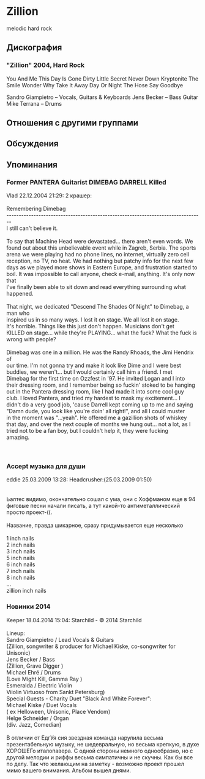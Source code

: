 # Zillion

melodic hard rock

## Дискография

### "Zillion" 2004, Hard Rock

You And Me 
This Day Is Gone 
Dirty Little Secret 
Never Down 
Kryptonite 
The Smile 
Wonder Why 
Take It Away 
Day Or Night 
The Hose 
Say Goodbye 

Sandro Giampietro – Vocals, Guitars & Keyboards
Jens Becker – Bass Guitar
Mike Terrana – Drums


## Отношения с другими группами


## Обсуждения


## Упоминания

### Former PANTERA Guitarist DIMEBAG DARRELL Killed

Vlad 22.12.2004 21:29:
2 крашер:<BR><BR>Remembering Dimebag<BR>--------------------------------------------------------------------------------<BR> I still can't believe it.<BR><BR>To say that Machine Head were devastated... there aren't even words. We<BR>found out about this unbelievable event while in Zagreb, Serbia. The sports<BR>arena we were playing had no phone lines, no internet, virtually zero cell<BR>reception, no TV, no heat. We had nothing but patchy info for the next few<BR>days as we played more shows in Eastern Europe, and frustration started to<BR>boil. It was impossible to call anyone, check e-mail, anything. It's only now that<BR>I've finally been able to sit down and read everything surrounding what<BR>happened.<BR><BR>That night, we dedicated "Descend The Shades Of Night" to Dimebag, a man who<BR>inspired us in so many ways. I lost it on stage. We all lost it on stage.<BR>It's horrible. Things like this just don't happen. Musicians don't get<BR>KILLED on stage... while they're PLAYING... what the fuck? What the fuck is<BR>wrong with people?<BR><BR>Dimebag was one in a million. He was the Randy Rhoads, the Jimi Hendrix of<BR>our time. I'm not gonna try and make it look like Dime and I were best<BR>buddies, we weren't... but I would certainly call him a friend. I met<BR>Dimebag for the first time on Ozzfest in '97. He invited Logan and I into<BR>their dressing room, and I remember being so fuckin' stoked to be hanging<BR>out in the Pantera dressing room, like I had made it into some cool guy<BR>club. I loved Pantera, and tried my hardest to mask my excitement... I<BR>didn't do a very good job, 'cause Darrell kept coming up to me and saying<BR>"Damn dude, you look like you're doin' all right!", and all I could muster<BR>in the moment was "...yeah". He offered me a gazillion shots of whiskey<BR>that day, and over the next couple of months we hung out... not a lot, as I<BR>tried not to be a fan boy, but I couldn't help it, they were fucking<BR>amazing.<BR><BR><BR>

### Accept музыка для души

eddie 25.03.2009 13:28:
 Headcrusher:(25.03.2009 01:50)  <BR><BR><BR>Ьалтес видимо, окончательно сошал с ума, они с Хоффманом еще в 94 фиговые песни начали писать, а тут какой-то антиметаллический просто проект-((.<BR><BR>Название, правда шикарное, сразу придумывается еще несколько<BR><BR>1 inch nails<BR>2 inch nails<BR>3 inch nails<BR>5 inch nails<BR>6 inch nails<BR>7 inch nails<BR>8 inch nails<BR>...<BR>zillion inch nails

### Новинки 2014

Keeper 18.04.2014 15:04:
Starchild - &copy; 2014 Starchild<BR><BR>Lineup:<BR>Sandro Giampietro / Lead Vocals & Guitars <BR>(Zillion, songwriter & producer for Michael Kiske, co-songwriter for Unisonic)<BR>Jens Becker / Bass <BR>(Zillion, Grave Digger )<BR>Michael Ehr&#233; / Drums <BR>(Love Might Kill, Gamma Ray )<BR>Esmeralda / Electric Violin <BR>Viiolin Virtuoso from Sankt Petersburg) <BR>Special Guests - Charity Duet "Black And White Forever": <BR>Michael Kiske / Duet Vocals <BR>( ex Helloween, Unisonic, Place Vendom) <BR>Helge Schneider / Organ<BR>(div. Jazz, Comedian)<BR><BR>В отличии от ЕдгУя сия звездная команда нарулила весьма презентабельную музыку, не шедевральную, но весьма крепкую, в духе ХОРОШЕГо италопавера. С одной стороны немного однообразно, но с другой мелодии и риффы весьма симпатичны и не скучны. Как бы все по делу. Так что желающим на заметку - возможно проект прошел мимо вашего внимания. Альбом вышел днями.<BR><BR>  <BR>  <BR> 

